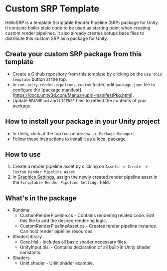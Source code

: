 # Custom SRP Template
HelloSRP is a template Scriptable Render Pipeline (SRP) package for Unity.
It contains boiler plate code to be used as starting point when creating custom render pipelines.
It also already creates setups base files to distribute this custom SRP as a package for Unity.

## Create your custom SRP package from this template
+ Create a Github repository from this template by clicking on the `Use this template` button at the top.
+ In `com.unity.render-pipelines.custom` folder, edit `package.json` file to configure the [package manifest].(https://docs.unity3d.com/Manual/upm-manifestPkg.html).
+ Update `README.md` and `LICENSE` files to reflect the contents of your package.

## How to install your package in your Unity project
+ In Unity, click at the top bar on `Window -> Package Manager`. 
+ Follow these [instructions](https://docs.unity3d.com/Manual/upm-ui-local.html) to install it as a local package.

## How to use

1) Create a render pipeline asset by clicking on `Assets -> Create -> Custom Render Pipeline Asset`.
2) In [Graphics Settings](https://docs.unity3d.com/Manual/class-GraphicsSettings.html), assign the newly created render pipeline asset in the `Scriptable Render Pipeline Settings` field.

## What's in the package

 + Runtime
    + CustomRenderPipeline.cs -  Contains rendering related code. Edit this file to add the desired rendering logic.
    + CustomRenderPipelineAsset.cs - Creates render pipeline instance. Can hold render pipeline resources.
 + ShaderLibrary
    + Core.hlsl - Includes all basic shader necessary files.
    + UnityInput.hlsl - Contains declaration of all built-in Unity shader constants.
 + Shaders
    + Unlit.shader - Unlit shader example.
